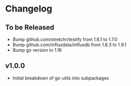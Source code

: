 # Changelog

## To be Released

* Bump github.com/stretchr/testify from 1.6.1 to 1.7.0
* Bump github.com/influxdata/influxdb from 1.8.3 to 1.9.1
* Bump go version to 1.16

## v1.0.0

* Initial breakdown of go-utils into subpackages
